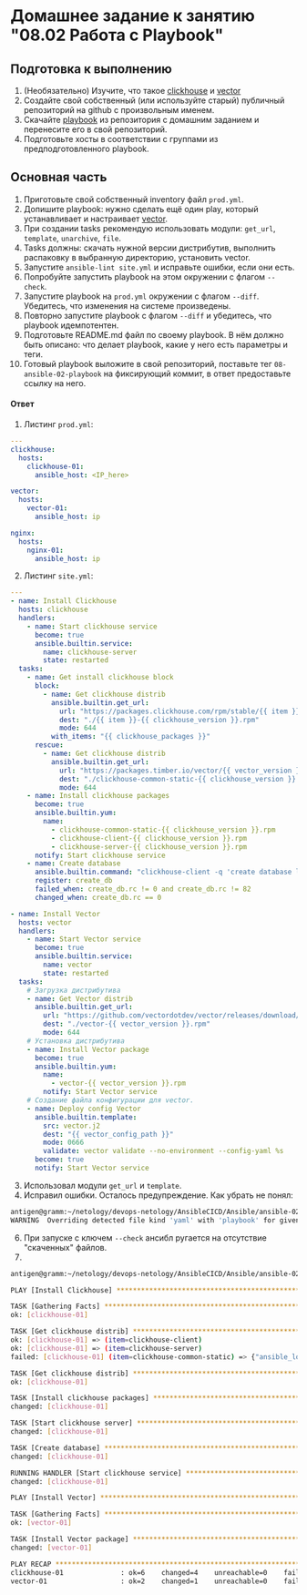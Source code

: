 # Домашнее задание к занятию "08.02 Работа с Playbook"

## Подготовка к выполнению

1. (Необязательно) Изучите, что такое [clickhouse](https://www.youtube.com/watch?v=fjTNS2zkeBs) и [vector](https://www.youtube.com/watch?v=CgEhyffisLY)
2. Создайте свой собственный (или используйте старый) публичный репозиторий на github с произвольным именем.
3. Скачайте [playbook](./playbook/) из репозитория с домашним заданием и перенесите его в свой репозиторий.
4. Подготовьте хосты в соответствии с группами из предподготовленного playbook.

## Основная часть

1. Приготовьте свой собственный inventory файл `prod.yml`.
2. Допишите playbook: нужно сделать ещё один play, который устанавливает и настраивает [vector](https://vector.dev).
3. При создании tasks рекомендую использовать модули: `get_url`, `template`, `unarchive`, `file`.
4. Tasks должны: скачать нужной версии дистрибутив, выполнить распаковку в выбранную директорию, установить vector.
5. Запустите `ansible-lint site.yml` и исправьте ошибки, если они есть.
6. Попробуйте запустить playbook на этом окружении с флагом `--check`.
7. Запустите playbook на `prod.yml` окружении с флагом `--diff`. Убедитесь, что изменения на системе произведены.
8. Повторно запустите playbook с флагом `--diff` и убедитесь, что playbook идемпотентен.
9. Подготовьте README.md файл по своему playbook. В нём должно быть описано: что делает playbook, какие у него есть параметры и теги.
10. Готовый playbook выложите в свой репозиторий, поставьте тег `08-ansible-02-playbook` на фиксирующий коммит, в ответ предоставьте ссылку на него.

#### Ответ
1. Листинг `prod.yml`:
```yaml
---
clickhouse:
  hosts:
    clickhouse-01:
      ansible_host: <IP_here>

vector:
  hosts:
    vector-01:
      ansible_host: ip

nginx:
  hosts:
    nginx-01:
      ansible_host: ip
```
2. Листинг `site.yml`:
```yaml
---
- name: Install Clickhouse
  hosts: clickhouse
  handlers:
    - name: Start clickhouse service
      become: true
      ansible.builtin.service:
        name: clickhouse-server
        state: restarted
  tasks:
    - name: Get install clickhouse block
      block:
        - name: Get clickhouse distrib
          ansible.builtin.get_url:
            url: "https://packages.clickhouse.com/rpm/stable/{{ item }}-{{ clickhouse_version }}.noarch.rpm"
            dest: "./{{ item }}-{{ clickhouse_version }}.rpm"
            mode: 644
          with_items: "{{ clickhouse_packages }}"
      rescue:
        - name: Get clickhouse distrib
          ansible.builtin.get_url:
            url: "https://packages.timber.io/vector/{{ vector_version }}/vector-{{ vector_version }}-1.x86_64.rpm"
            dest: "./clickhouse-common-static-{{ clickhouse_version }}.rpm"
            mode: 644
    - name: Install clickhouse packages
      become: true
      ansible.builtin.yum:
        name:
          - clickhouse-common-static-{{ clickhouse_version }}.rpm
          - clickhouse-client-{{ clickhouse_version }}.rpm
          - clickhouse-server-{{ clickhouse_version }}.rpm
      notify: Start clickhouse service
    - name: Create database
      ansible.builtin.command: "clickhouse-client -q 'create database logs;'"
      register: create_db
      failed_when: create_db.rc != 0 and create_db.rc != 82
      changed_when: create_db.rc == 0

- name: Install Vector
  hosts: vector
  handlers:
    - name: Start Vector service
      become: true
      ansible.builtin.service:
        name: vector
        state: restarted
  tasks:
    # Загрузка дистрибутива
    - name: Get Vector distrib
      ansible.builtin.get_url:
        url: "https://github.com/vectordotdev/vector/releases/download/v{{ vector_version }}/vector-{{ vector_version }}-1.{{ ansible_facts['ansible_architecture'] }}.rpm"
        dest: "./vector-{{ vector_version }}.rpm"
        mode: 644
    # Установка дистрибутива
    - name: Install Vector package
      become: true
      ansible.builtin.yum:
        name:
          - vector-{{ vector_version }}.rpm
        notify: Start Vector service
    # Создание файла конфигурации для vector.
    - name: Deploy config Vector
      ansible.builtin.template:
        src: vector.j2
        dest: "{{ vector_config_path }}"
        mode: 0666
        validate: vector validate --no-environment --config-yaml %s
      become: true
      notify: Start Vector service
```
3. Использовал модули `get_url` и `template`.
5. Исправил ошибки. Осталось предупреждение. Как убрать не понял:
```bash
antigen@gramm:~/netology/devops-netology/AnsibleCICD/Ansible/ansible-02-playbook/src/ansible/playbook$ ansible-lint site.yml 
WARNING  Overriding detected file kind 'yaml' with 'playbook' for given positional argument: site.yml
```
6. При запуске с ключем `--check` ансибл ругается на отсутствие "скаченных" файлов.
7. 
```bash
antigen@gramm:~/netology/devops-netology/AnsibleCICD/Ansible/ansible-02-playbook/src$ ansible-playbook ansible/playbook/site.yml -i ansible/playbook/inventory/prod.yml

PLAY [Install Clickhouse] **********************************************************************************************************************************************************************************************

TASK [Gathering Facts] *************************************************************************************************************************************************************************************************
ok: [clickhouse-01]

TASK [Get clickhouse distrib] ******************************************************************************************************************************************************************************************
ok: [clickhouse-01] => (item=clickhouse-client)
ok: [clickhouse-01] => (item=clickhouse-server)
failed: [clickhouse-01] (item=clickhouse-common-static) => {"ansible_loop_var": "item", "changed": false, "dest": "./clickhouse-common-static-22.3.3.44.rpm", "elapsed": 0, "gid": 1000, "group": "vagrant", "item": "clickhouse-common-static", "mode": "01204", "msg": "Request failed", "owner": "vagrant", "response": "HTTP Error 404: Not Found", "secontext": "unconfined_u:object_r:user_home_t:s0", "size": 246310036, "state": "file", "status_code": 404, "uid": 1000, "url": "https://packages.clickhouse.com/rpm/stable/clickhouse-common-static-22.3.3.44.noarch.rpm"}                                                                                    

TASK [Get clickhouse distrib] ******************************************************************************************************************************************************************************************
ok: [clickhouse-01]

TASK [Install clickhouse packages] *************************************************************************************************************************************************************************************
changed: [clickhouse-01]

TASK [Start clickhouse server] *****************************************************************************************************************************************************************************************
changed: [clickhouse-01]

TASK [Create database] *************************************************************************************************************************************************************************************************
changed: [clickhouse-01]

RUNNING HANDLER [Start clickhouse service] *****************************************************************************************************************************************************************************
changed: [clickhouse-01]

PLAY [Install Vector] **************************************************************************************************************************************************************************************************

TASK [Gathering Facts] *************************************************************************************************************************************************************************************************
ok: [vector-01]

TASK [Install Vector package] ******************************************************************************************************************************************************************************************
changed: [vector-01]

PLAY RECAP *************************************************************************************************************************************************************************************************************
clickhouse-01              : ok=6    changed=4    unreachable=0    failed=0    skipped=0    rescued=1    ignored=0   
vector-01                  : ok=2    changed=1    unreachable=0    failed=0    skipped=0    rescued=0    ignored=0   
```
